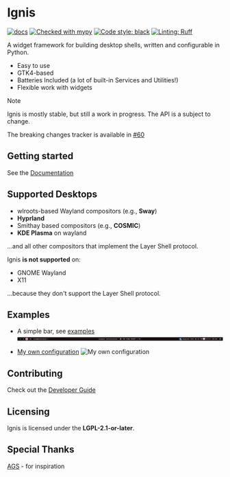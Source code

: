 # Ignis

[![docs](https://github.com/ignis-sh/ignis/actions/workflows/latest_docs.yaml/badge.svg)](https://github.com/ignis-sh/ignis/actions/workflows/latest_docs.yaml)
[![Checked with mypy](https://www.mypy-lang.org/static/mypy_badge.svg)](https://mypy-lang.org/)
[![Code style: black](https://img.shields.io/badge/code%20style-black-000000.svg)](https://github.com/psf/black)
[![Linting: Ruff](https://img.shields.io/endpoint?url=https://raw.githubusercontent.com/charliermarsh/ruff/main/assets/badge/v2.json)](https://github.com/astral-sh/ruff)

A widget framework for building desktop shells, written and configurable in Python.

- Easy to use
- GTK4-based
- Batteries Included (a lot of built-in Services and Utilities!)
- Flexible work with widgets

> [!NOTE]
> Ignis is mostly stable, but still a work in progress.
> The API is a subject to change.
>
> The breaking changes tracker is available in [#60](https://github.com/ignis-sh/ignis/issues/60)

## Getting started
See the [Documentation](https://ignis-sh.github.io/ignis)

## Supported Desktops
- wlroots-based Wayland compositors (e.g., __Sway__) 
- __Hyprland__
- Smithay based compositors (e.g., __COSMIC__)
- __KDE Plasma__ on wayland

...and all other compositors that implement the Layer Shell protocol.

Ignis __is not supported__ on:
- GNOME Wayland
- X11

...because they don't support the Layer Shell protocol.

## Examples
* A simple bar, see [examples](./examples/bar)
![simple-bar](./examples/bar/simple-bar.png)

* [My own configuration](https://github.com/linkfrg/dotfiles/)
![My own configuration](https://github.com/linkfrg/dotfiles/blob/main/assets/1.png?raw=true)

## Contributing
Check out the [Developer Guide](https://ignis-sh.github.io/ignis/latest/dev/index.html)

## Licensing
Ignis is licensed under the __LGPL-2.1-or-later__.

## Special Thanks
[AGS](https://github.com/aylur/ags) - for inspiration
